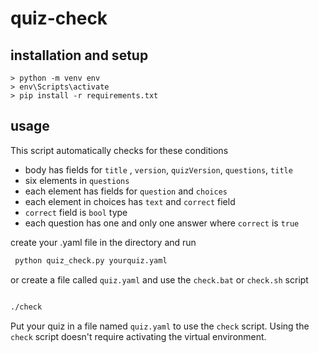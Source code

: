 # quiz-check

## installation and setup
```
> python -m venv env
> env\Scripts\activate
> pip install -r requirements.txt
```

## usage
This script automatically checks for these conditions
- body has fields for `title` , `version`, `quizVersion`, `questions`, `title`
- six elements in `questions`
- each element has fields for `question` and `choices`
- each element in choices has `text` and `correct` field
- `correct` field is `bool` type
- each question has one and only one answer where `correct` is `true`

create your .yaml file in the directory and run

```bash
 python quiz_check.py yourquiz.yaml
 ```
or create a file called `quiz.yaml` and use the `check.bat` or `check.sh` script
```bash

./check
 ```

Put your quiz in a file named `quiz.yaml` to use the `check` script. Using the `check` script doesn't require activating the virtual environment.
